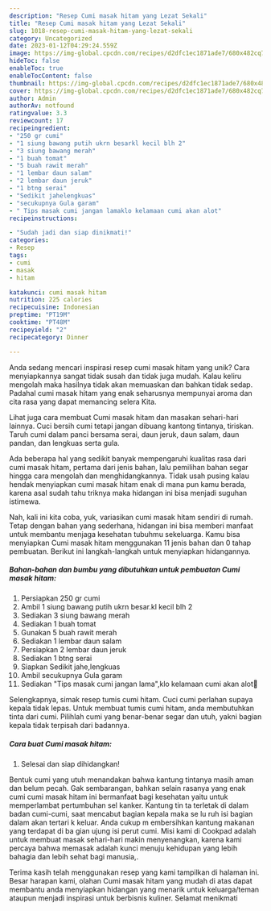 ```yaml
---
description: "Resep Cumi masak hitam yang Lezat Sekali"
title: "Resep Cumi masak hitam yang Lezat Sekali"
slug: 1018-resep-cumi-masak-hitam-yang-lezat-sekali
category: Uncategorized
date: 2023-01-12T04:29:24.559Z
image: https://img-global.cpcdn.com/recipes/d2dfc1ec1871ade7/680x482cq70/cumi-masak-hitam-foto-resep-utama.jpg
hideToc: false
enableToc: true
enableTocContent: false
thumbnail: https://img-global.cpcdn.com/recipes/d2dfc1ec1871ade7/680x482cq70/cumi-masak-hitam-foto-resep-utama.jpg
cover: https://img-global.cpcdn.com/recipes/d2dfc1ec1871ade7/680x482cq70/cumi-masak-hitam-foto-resep-utama.jpg
author: Admin
authorAv: notfound
ratingvalue: 3.3
reviewcount: 17
recipeingredient:
- "250 gr cumi"
- "1 siung bawang putih ukrn besarkl kecil blh 2"
- "3 siung bawang merah"
- "1 buah tomat"
- "5 buah rawit merah"
- "1 lembar daun salam"
- "2 lembar daun jeruk"
- "1 btng serai"
- "Sedikit jahelengkuas"
- "secukupnya Gula garam"
- " Tips masak cumi jangan lamaklo kelamaan cumi akan alot"
recipeinstructions:

- "Sudah jadi dan siap dinikmati!"
categories:
- Resep
tags:
- cumi
- masak
- hitam

katakunci: cumi masak hitam 
nutrition: 225 calories
recipecuisine: Indonesian
preptime: "PT19M"
cooktime: "PT48M"
recipeyield: "2"
recipecategory: Dinner

---
```





Anda sedang mencari inspirasi resep cumi masak hitam yang unik? Cara menyiapkannya sangat tidak susah dan tidak juga mudah. Kalau keliru mengolah maka hasilnya tidak akan memuaskan dan bahkan tidak sedap. Padahal cumi masak hitam yang enak seharusnya mempunyai aroma dan cita rasa yang dapat memancing selera Kita.





Lihat juga cara membuat Cumi masak hitam dan masakan sehari-hari lainnya. Cuci bersih cumi tetapi jangan dibuang kantong tintanya, tiriskan. Taruh cumi dalam panci bersama serai, daun jeruk, daun salam, daun pandan, dan lengkuas serta gula.

Ada beberapa hal yang sedikit banyak mempengaruhi kualitas rasa dari cumi masak hitam, pertama dari jenis bahan, lalu pemilihan bahan segar hingga cara mengolah dan menghidangkannya. Tidak usah pusing kalau hendak menyiapkan cumi masak hitam enak di mana pun kamu berada, karena asal sudah tahu triknya maka hidangan ini bisa menjadi suguhan istimewa.






Nah, kali ini kita coba, yuk, variasikan cumi masak hitam sendiri di rumah. Tetap dengan bahan yang sederhana, hidangan ini bisa memberi manfaat untuk membantu menjaga kesehatan tubuhmu sekeluarga. Kamu bisa menyiapkan Cumi masak hitam menggunakan 11 jenis bahan dan 0 tahap pembuatan. Berikut ini langkah-langkah untuk menyiapkan hidangannya.

<!--inarticleads1-->

##### Bahan-bahan dan bumbu yang dibutuhkan untuk pembuatan Cumi masak hitam:

1. Persiapkan 250 gr cumi
1. Ambil 1 siung bawang putih ukrn besar.kl kecil blh 2
1. Sediakan 3 siung bawang merah
1. Sediakan 1 buah tomat
1. Gunakan 5 buah rawit merah
1. Sediakan 1 lembar daun salam
1. Persiapkan 2 lembar daun jeruk
1. Sediakan 1 btng serai
1. Siapkan Sedikit jahe,lengkuas
1. Ambil secukupnya Gula garam
1. Sediakan  &#34;Tips masak cumi jangan lama&#34;,klo kelamaan cumi akan alot🙏


Selengkapnya, simak resep tumis cumi hitam. Cuci cumi perlahan supaya kepala tidak lepas. Untuk membuat tumis cumi hitam, anda membutuhkan tinta dari cumi. Pilihlah cumi yang benar-benar segar dan utuh, yakni bagian kepala tidak terpisah dari badannya. 

<!--inarticleads2-->

##### Cara buat Cumi masak hitam:


1. Selesai dan siap dihidangkan!

Bentuk cumi yang utuh menandakan bahwa kantung tintanya masih aman dan belum pecah. Gak sembarangan, bahkan selain rasanya yang enak cumi cumi masak hitam ini bermanfaat bagi kesehatan yaitu untuk memperlambat pertumbuhan sel kanker. Kantung tin ta terletak di dalam badan cumi-cumi, saat mencabut bagian kepala maka se lu ruh isi bagian dalam akan tertari k keluar. Anda cukup m embersihkan kantung makanan yang terdapat di ba gian ujung isi perut cumi. Misi kami di Cookpad adalah untuk membuat masak sehari-hari makin menyenangkan, karena kami percaya bahwa memasak adalah kunci menuju kehidupan yang lebih bahagia dan lebih sehat bagi manusia,. 

Terima kasih telah menggunakan resep yang kami tampilkan di halaman ini. Besar harapan kami, olahan Cumi masak hitam yang mudah di atas dapat membantu anda menyiapkan hidangan yang menarik untuk keluarga/teman ataupun menjadi inspirasi untuk berbisnis kuliner. Selamat menikmati
